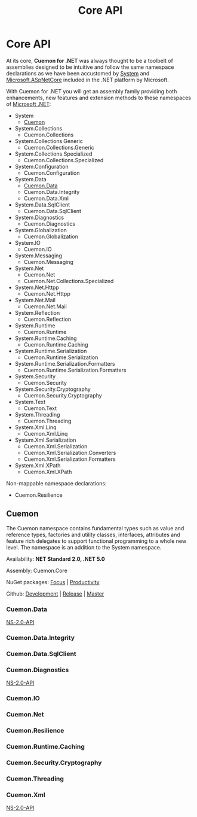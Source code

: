﻿---
uid: dotnet-md
title: Core API
---
# Core API

At its core, **Cuemon for .NET** was always thought to be a toolbelt of assemblies designed to be intuitive and follow the same namespace declarations as we have been accustomed by [System](https://docs.microsoft.com/en-us/dotnet/api/system?view=net-5.0) and [Microsoft.ASpNetCore](https://docs.microsoft.com/en-us/dotnet/api/?view=aspnetcore-5.0) included in the .NET platform by Microsoft.

With Cuemon for .NET you will get an assembly family providing both enhancements, new features and extension methods to these namespaces of [Microsoft .NET](https://docs.microsoft.com/en-us/dotnet/api/?view=net-5.0):

+ System
  + [Cuemon](#Cuemon)
+ System.Collections
  + Cuemon.Collections
+ System.Collections.Generic
  + Cuemon.Collections.Generic
+ System.Collections.Specialized
  + Cuemon.Collections.Specialized
+ System.Configuration
  + Cuemon.Configuration
+ System.Data
  + [Cuemon.Data](#Cuemon.Data)
  + Cuemon.Data.Integrity
  + Cuemon.Data.Xml
+ System.Data.SqlClient
  + Cuemon.Data.SqlClient
+ System.Diagnostics
  + Cuemon.Diagnostics
+ System.Globalization
  + Cuemon.Globalization
+ System.IO
  + Cuemon.IO
+ System.Messaging
  + Cuemon.Messaging
+ System.Net
  + Cuemon.Net
  + Cuemon.Net.Collections.Specialized
+ System.Net.Httpp
  + Cuemon.Net.Httpp
+ System.Net.Mail
  + Cuemon.Net.Mail
+ System.Reflection
  + Cuemon.Reflection
+ System.Runtime
  + Cuemon.Runtime
+ System.Runtime.Caching
  + Cuemon.Runtime.Caching
+ System.Runtime.Serialization
  + Cuemon.Runtime.Serialization
+ System.Runtime.Serialization.Formatters
  + Cuemon.Runtime.Serialization.Formatters
+ System.Security
  + Cuemon.Security
+ System.Security.Cryptography
  + Cuemon.Security.Cryptography
+ System.Text
  + Cuemon.Text
+ System.Threading
  + Cuemon.Threading
+ System.Xml.Linq
  + Cuemon.Xml.Linq
+ System.Xml.Serialization
  + Cuemon.Xml.Serialization
  + Cuemon.Xml.Serialization.Converters
  + Cuemon.Xml.Serialization.Formatters
+ System.Xml.XPath
  + Cuemon.Xml.XPath

Non-mappable namespace declarations:

+ Cuemon.Resilience

## Cuemon
The Cuemon namespace contains fundamental types such as value and reference types, factories and utility classes, interfaces, attributes and feature rich delegates to support functional programming to a whole new level. The namespace is an addition to the System namespace.

Availability: **NET Standard 2.0, .NET 5.0**

Assembly: Cuemon.Core

NuGet packages: [Focus](https://www.nuget.org/packages/Cuemon.Core) | [Productivity](https://nuget.cuemon.net/packages/Cuemon.Core.App)

Github: [Development](https://github.com/gimlichael/Cuemon/tree/development/src/Cuemon.Core) | [Release](https://github.com/gimlichael/Cuemon/tree/release/src/Cuemon.Core) | [Master](https://github.com/gimlichael/Cuemon/tree/master/src/Cuemon.Core)

### Cuemon.Data
[NS-2.0-API](/api/cuemon/data/index.html)

### Cuemon.Data.Integrity

### Cuemon.Data.SqlClient

### Cuemon.Diagnostics
[NS-2.0-API](/api/cuemon/diagnostics/index.html)

### Cuemon.IO

### Cuemon.Net

### Cuemon.Resilience

### Cuemon.Runtime.Caching

### Cuemon.Security.Cryptography

### Cuemon.Threading

### Cuemon.Xml
[NS-2.0-API](/api/core/netstandard2.0/Cuemon.Xml.html)
